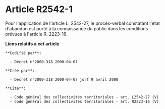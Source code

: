# Article R2542-1

Pour l'application de l'article L. 2542-27, le procès-verbal constatant l'état d'abandon est porté à la connaissance du
public dans les conditions prévues à l'article R. 2223-16.

**Liens relatifs à cet article**

	**Codifié par**:

	  - Décret n°2000-318 2000-04-07

	**Créé par**:

	  - Décret n°2000-318 2000-04-07 jorf 9 avril 2000

	**Cite**:

	  - Code général des collectivités territoriales - art. L2542-27 (V)
	  - Code général des collectivités territoriales - art. R2223-16 (V)

